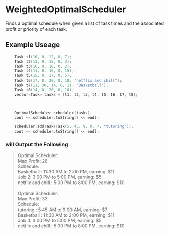 # WeightedOptimalScheduler #
Finds a optimal schedule when given a list of task times and the  associated profit or priority of each task.

## Example Useage ## 

``` c++
    Task t1(10, 0, 12, 0, 7);
    Task t2(13, 0, 15, 0, 3);
    Task t3(16, 0, 18, 0, 2);
    Task t4(11, 0, 16, 0, 15);
    Task t5(15, 0, 17, 0, 5);
    Task t6(17, 0, 20, 0, 10, "netflix and chill");
    Task t7(11, 30, 14, 0, 11, "Basketball");
    Task t8(14, 0, 20, 0, 10);
    vector<Task> tasks = {t1, t2, t3, t4, t5, t6, t7, t8};



    OptimalScheduler scheduler(tasks);
    cout << scheduler.toString() << endl;

    scheduler.addTask(Task(5, 45, 9, 0, 7, "tutoring"));
    cout << scheduler.toString() << endl;
```
### will Output the Following ###
> Optimal Scheduler:<br/>
Max Profit: 26<br/>
Schedule:<br/>
Basketball          : 11:30 AM to  2:00 PM, earning: $11<br/>
Job                2:  3:00 PM to  5:00 PM, earning: $5<br/>
netflix and chill   :  5:00 PM to  8:00 PM, earning: $10<br/><br/>
Optimal Scheduler:<br/>
Max Profit: 33<br/>
Schedule:<br/>
tutoring            :  5:45 AM to  9:00 AM, earning: $7<br/>
Basketball          : 11:30 AM to  2:00 PM, earning: $11<br/>
Job                3:  3:00 PM to  5:00 PM, earning: $5<br/>
netflix and chill   :  5:00 PM to  8:00 PM, earning: $10<br/>
